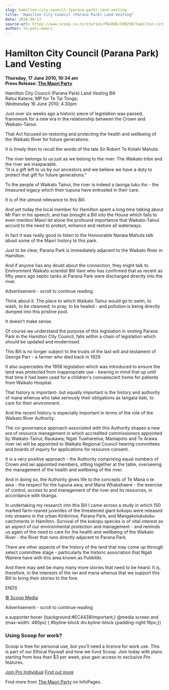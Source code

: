 ```yaml
---
slug: hamilton-city-council-(parana-park)-land-vesting
title: "Hamilton City Council (Parana Park) Land Vesting"
date: 2010-06-17
source-url: https://www.scoop.co.nz/stories/PA1006/S00258/hamilton-city-council-parana-park-land-vesting.htm
author: te-pati-maori
---
```

Hamilton City Council (Parana Park) Land Vesting
================================================

**Thursday, 17 June 2010, 10:34 am**  
**Press Release: [The Maori Party](https://info.scoop.co.nz/The_Maori_Party)**

  
Hamilton City Council (Parana Park) Land Vesting Bill  
Rahui Katene, MP for Te Tai Tonga;  
Wednesday 16 June 2010; 4.30pm

Just over six weeks ago a historic piece of legislation was passed, framework for a new era in the relationship between the Crown and Waikato-Tainui.

That Act focused on restoring and protecting the health and wellbeing of the Waikato River for future generations.

It is timely then to recall the words of the late Sir Robert Te Kotahi Mahuta

The river belongs to us just as we belong to the river. The Waikato tribe and the river are inseparable.  
\"It is a gift left to us by our ancestors and we believe we have a duty to protect that gift for future generations."

To the people of Waikato Tainui, the river is indeed a taonga tuku iho - the treasured legacy which their tupuna have entrusted in their care.

It is of the utmost relevance to this Bill.

And yet today the local member for Hamilton spent a long time talking about Mr Parr in his speech, and has brought a Bill into the House which fails to even mention Maori let alone the profound importance that Waikato-Tainui accord to the need to protect, enhance and restore all waterways.

In fact it was really good to listen to the Honourable Nanaia Mahuta talk about some of the Maori history to this park.

Just to be clear, Parana Park is immediately adjacent to the Waikato River in Hamilton.

And if anyone has any doubt about the connection, they might talk to Environment Waikato scientist Bill Vant who has confirmed that as recent as fifty years ago septic tanks at Parana Park were discharged directly into the river.

Advertisement - scroll to continue reading





Think about it. The place to which Waikato Tainui would go to swim, to wash, to be cleansed, to pray, to be healed - and pollution is being directly dumped into this pristine pool.

It doesn't make sense.

Of course we understand the purpose of this legislation in vesting Parana Park in the Hamilton City Council, falls within a chain of legislation which should be updated and modernised.

This Bill is no longer subject to the trusts of the last will and testament of George Parr - a farmer who died back in 1929.

It also supercedes the 1958 legislation which was introduced to ensure the land was protected from inappropriate use - bearing in mind that up until that time it had been used for a children's convalescent home for patients from Waikato Hospital.

That history is important- but equally important is the history and authority of mana whenua who take seriously their obligations as tangata tiaki, to care for their environment.

And the recent history is especially important in terms of the role of the Waikato River Authority.

The co-governance approach associated with this Authority shapes a new era of resource management in which accredited commissioners appointed by Waikato-Tainui; Raukawa; Ngati Tuwharetoa; Maniapoto and Te Arawa river iwi will be appointed to Waikato Regional Council hearing committees and boards of inquiry for applications for resource consent.

It is a very positive approach - the Authority comprising equal numbers of Crown and iwi appointed members, sitting together at the table, overseeing the management of the health and wellbeing of the river.

And in doing so, the Authority gives life to the concepts of Te Mana o te awa - the respect for the tupuna awa; and Mana Whakahaere - the exercise of control, access to and management of the river and its resources, in accordance with tikanga.

In undertaking my research into this Bill I came across a study in which 150 marked farm-reared juveniles of the threatened giant kokopu were released into streams in the urban Kirikiriroa, Parana Park, and Mangakotukutuku catchments in Hamilton. Survival of the kokopu species is of vital interest as an aspect of our environmental protection and management - and reminds us again of the need to care for the health and wellbeing of the Waikato River - the River that runs directly adjacent to Parana Park.

There are other aspects of the history of the land that may come up through select committee stage - particularly the historic association that Ngati Wairere have with this area known as Putikitiki.

And there may well be many many more stories that need to be heard. It is, therefore, in the interests of the iwi and mana whenua that we support this Bill to bring their stories to the fore.

ENDS

[© Scoop Media](http://www.scoop.co.nz/about/terms.html)  

Advertisement - scroll to continue reading



a.supporter:hover {background:#EC4438!important;} @media screen and (max-width: 480px) { #byline-block div.byline-block {padding-right:16px;}}

### Using Scoop for work?

Scoop is free for personal use, but you’ll need a licence for work use. This is part of our Ethical Paywall and how we fund Scoop. Join today with plans starting from less than $3 per week, plus gain access to exclusive _Pro_ features.  
  
[Join Pro Individual](https://pro.scoop.co.nz/Individual/?from=ProIn24) [Find out more](https://pro.scoop.co.nz/using-scoop-for-work/?from=ProIn24)

Find more from [The Maori Party](https://info.scoop.co.nz/The_Maori_Party) on InfoPages.